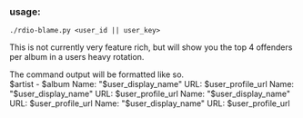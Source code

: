 ### usage:
`./rdio-blame.py <user_id || user_key>`

This is not currently very feature rich, but will show you the top 4 offenders per album in a users heavy rotation.

The command output will be formatted like so.  
$artist - $album   
  Name: "$user_display_name"  URL: $user_profile_url    
  Name: "$user_display_name"  URL: $user_profile_url    
  Name: "$user_display_name"  URL: $user_profile_url    
  Name: "$user_display_name"  URL: $user_profile_url

